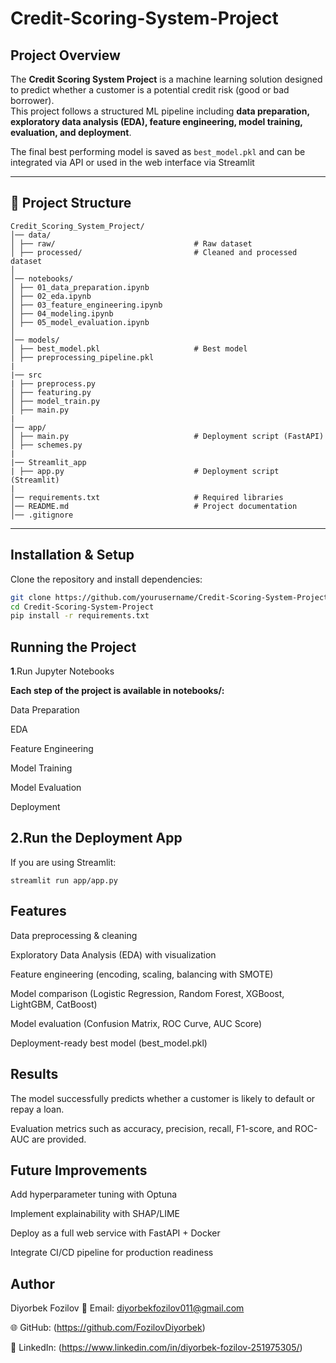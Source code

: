 # Credit-Scoring-System-Project   

##  Project Overview
The **Credit Scoring System Project** is a machine learning solution designed to predict whether a customer is a potential credit risk (good or bad borrower).  
This project follows a structured ML pipeline including **data preparation, exploratory data analysis (EDA), feature engineering, model training, evaluation, and deployment**.  

The final best performing model is saved as `best_model.pkl` and can be integrated via API or used in the web interface via Streamlit

---

## 📂 Project Structure
```
Credit_Scoring_System_Project/
│── data/
│ ├── raw/                               # Raw dataset
│ ├── processed/                         # Cleaned and processed dataset
│
│── notebooks/
│ ├── 01_data_preparation.ipynb
│ ├── 02_eda.ipynb
│ ├── 03_feature_engineering.ipynb
│ ├── 04_modeling.ipynb
│ ├── 05_model_evaluation.ipynb
│ 
│── models/
│ ├── best_model.pkl                     # Best model
│ ├── preprocessing_pipeline.pkl
|
|── src
| ├── preprocess.py
│ ├── featuring.py
│ ├── model_train.py
│ ├── main.py
|
│── app/
│ ├── main.py                            # Deployment script (FastAPI)
│ ├── schemes.py
|
|── Streamlit_app
| ├── app.py                             # Deployment script (Streamlit)
|
│── requirements.txt                     # Required libraries
│── README.md                            # Project documentation
│── .gitignore
```

---

##  Installation & Setup
Clone the repository and install dependencies:

```bash
git clone https://github.com/yourusername/Credit-Scoring-System-Project.git
cd Credit-Scoring-System-Project
pip install -r requirements.txt
```
## Running the Project
**1**.Run Jupyter Notebooks

**Each step of the project is available in notebooks/:**

Data Preparation

EDA

Feature Engineering

Model Training

Model Evaluation

Deployment

## 2.Run the Deployment App

If you are using Streamlit:
```
streamlit run app/app.py
```
## Features

Data preprocessing & cleaning

Exploratory Data Analysis (EDA) with visualization

Feature engineering (encoding, scaling, balancing with SMOTE)

Model comparison (Logistic Regression, Random Forest, XGBoost, LightGBM, CatBoost)

Model evaluation (Confusion Matrix, ROC Curve, AUC Score)

Deployment-ready best model (best_model.pkl)

## Results

The model successfully predicts whether a customer is likely to default or repay a loan.

Evaluation metrics such as accuracy, precision, recall, F1-score, and ROC-AUC are provided.

## Future Improvements

Add hyperparameter tuning with Optuna

Implement explainability with SHAP/LIME

Deploy as a full web service with FastAPI + Docker

Integrate CI/CD pipeline for production readiness

## Author

Diyorbek Fozilov
📧 Email: diyorbekfozilov011@gmail.com

🌐 GitHub: (https://github.com/FozilovDiyorbek)

💼 LinkedIn: (https://www.linkedin.com/in/diyorbek-fozilov-251975305/)
